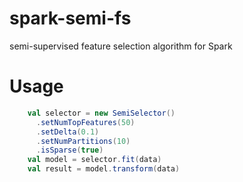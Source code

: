 # spark-semi-fs
semi-supervised feature selection algorithm for Spark 

# Usage
```scala
    val selector = new SemiSelector()
      .setNumTopFeatures(50)
      .setDelta(0.1)
      .setNumPartitions(10)
      .isSparse(true)
    val model = selector.fit(data)
    val result = model.transform(data)
```

